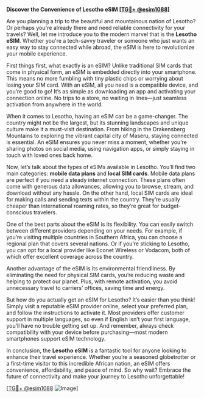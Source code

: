**Discover the Convenience of Lesotho eSIM [[TG💪+ @esim1088](https://t.me/s/esim1088)]**

Are you planning a trip to the beautiful and mountainous nation of Lesotho? Or perhaps you're already there and need reliable connectivity for your travels? Well, let me introduce you to the modern marvel that is the **Lesotho eSIM**. Whether you're a tech-savvy traveler or someone who just wants an easy way to stay connected while abroad, the eSIM is here to revolutionize your mobile experience.

First things first, what exactly is an eSIM? Unlike traditional SIM cards that come in physical form, an eSIM is embedded directly into your smartphone. This means no more fumbling with tiny plastic chips or worrying about losing your SIM card. With an eSIM, all you need is a compatible device, and you’re good to go! It’s as simple as downloading an app and activating your connection online. No trips to a store, no waiting in lines—just seamless activation from anywhere in the world.

When it comes to Lesotho, having an eSIM can be a game-changer. The country might not be the largest, but its stunning landscapes and unique culture make it a must-visit destination. From hiking in the Drakensberg Mountains to exploring the vibrant capital city of Maseru, staying connected is essential. An eSIM ensures you never miss a moment, whether you’re sharing photos on social media, using navigation apps, or simply staying in touch with loved ones back home.

Now, let’s talk about the types of eSIMs available in Lesotho. You’ll find two main categories: **mobile data plans** and **local SIM cards**. Mobile data plans are perfect if you need a steady internet connection. These plans often come with generous data allowances, allowing you to browse, stream, and download without any hassle. On the other hand, local SIM cards are ideal for making calls and sending texts within the country. They’re usually cheaper than international roaming rates, so they’re great for budget-conscious travelers.

One of the best parts about the eSIM is its flexibility. You can easily switch between different providers depending on your needs. For example, if you’re visiting multiple countries in Southern Africa, you can choose a regional plan that covers several nations. Or if you’re sticking to Lesotho, you can opt for a local provider like Econet Wireless or Vodacom, both of which offer excellent coverage across the country.

Another advantage of the eSIM is its environmental friendliness. By eliminating the need for physical SIM cards, you’re reducing waste and helping to protect our planet. Plus, with remote activation, you avoid unnecessary travel to carriers’ offices, saving time and energy.

But how do you actually get an eSIM for Lesotho? It’s easier than you think! Simply visit a reputable eSIM provider online, select your preferred plan, and follow the instructions to activate it. Most providers offer customer support in multiple languages, so even if English isn’t your first language, you’ll have no trouble getting set up. And remember, always check compatibility with your device before purchasing—most modern smartphones support eSIM technology.

In conclusion, the **Lesotho eSIM** is a fantastic tool for anyone looking to enhance their travel experience. Whether you’re a seasoned globetrotter or a first-time visitor to this incredible African nation, an eSIM offers convenience, affordability, and peace of mind. So why wait? Embrace the future of connectivity and make your journey to Lesotho unforgettable!

[[TG💪+ @esim1088](https://t.me/s/esim1088) ![Image](https://i.postimg.cc/Y0z9fWf4/image.png)]